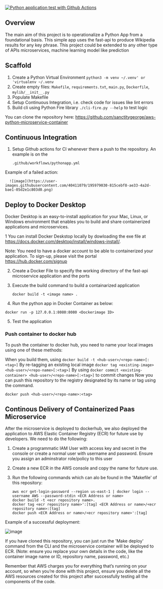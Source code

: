 [![Python application test with Github Actions](https://github.com/sanctitygeorge/aws-python-microservice-container/actions/workflows/pythonapp.yml/badge.svg)](https://github.com/sanctitygeorge/aws-python-microservice-container/actions/workflows/pythonapp.yml)

## Overview

The main aim of this project is to operationalize a Python App from a foundational basis. This simple app uses the fast-api to produce Wikipedia results for any key phrase. This project could be extended to any other type of APIs microservices, machine learning model like prediction


## Scaffold

1. Create a Python Virtual Environment `python3 -m venv ~/.venv' or 'virtualenv ~/.venv`
2. Create empty files: `Makefile`, `requirements.txt`, `main.py`, `Dockerfile`, `mylib/__init__.py`
3. Populate Makefile
4. Setup Continuous Integration, i.e. check code for issues like lint errors
5. Build cli using Python Fire library `./cli-fire.py --help` to test logic

You can clone the repository here: https://github.com/sanctitygeorge/aws-python-microservice-container

## Continuous Integration

1. Setup Github actions for CI whenever there a push to the repository. An example is on the
     
     `.github/workflows/pythonapp.yml`
 
 Example of a failed action: 
 
      ![image](https://user-images.githubusercontent.com/40411079/195979030-815cebf8-ae33-4a2d-bae1-05d2e1c803d0.png)


## Deploy to Docker Desktop

Docker Desktop is an easy-to-install application for your Mac, Linux, or Windows environment that enables you to build and share containerized applications and microservices.

1 You can install Docker Deskstop locally by dowloading the exe file at https://docs.docker.com/desktop/install/windows-install/. 

Note: You need to have a docker account to be able to containerized your application. To sign-up, please visit the portal https://hub.docker.com/signup 

2. Create a Docker File to specify the working directory of the fast-api microservice application and the ports

3. Execute the build command to build a containarized application
      
      `docker build -t <image name> .`

4. Run the python app in Docker Container as below:
 
 `docker run -p 127.0.0.1:8080:8080 <Dockerimage ID>`

5. Test the application 

### Push container to docker hub

To push the container to docker hub, you need to name your local images using one of these methods:

When you build them, using `docker build -t <hub-user>/<repo-name>[:<tag>]`
By re-tagging an existing local image `docker tag <existing-image> <hub-user>/<repo-name>[:<tag>]`
By using `docker commit <existing-container> <hub-user>/<repo-name>[:<tag>]` to commit changes
Now you can push this repository to the registry designated by its name or tag using the command.

 `docker push <hub-user>/<repo-name>:<tag>`

## Continous Delivery of Containerized Paas Microservice

After the microservice is deployed to dockerhub, we also deployed the application to AWS Elastic Container Registry (ECR) for future use by developers. We need to do the following: 

1. Create a programmatic IAM User with access key and secret in the console or create a normal user with username and password. Ensure you assign an adminstrator role/policy to this user

2. Create a new ECR in the AWS console and copy the name for future use. 

3. Run the following commands which can alo be found in the 'Makefile' of this repository:

       aws ecr get-login-password --region us-east-1 | docker login --username AWS --password-stdin <ECR Address or name>
	   docker build -t <ecr repository name>.
	   docker tag <ecr repository name>':[tag] <ECR Address or name>/<ecr repository name>:[tag]
	   docker push <ECR Address or name>/<ecr repository name>':[tag]

Example of a successful deployment: 

![image](https://user-images.githubusercontent.com/40411079/195979104-55720dad-415b-4b71-bb55-264e1b4a8389.png)


If you have cloned this repository, you can just run the 'Make deploy' command from the CLI and the microservice container will be deployed to ECR.
(Note: ensure you replace your own details in the code, like the container image name or ID, repository name, password, etc.)

Remember that AWS charges you for everything that’s running on your account, so when you’re done with this project, ensure you delete all the AWS resources created for this project after successfully testing all the components of the code.
